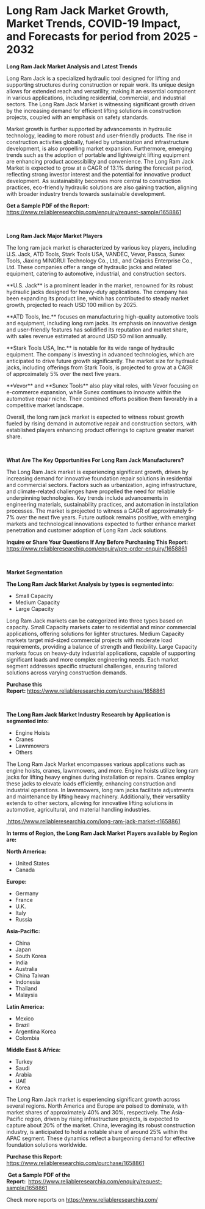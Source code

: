 <p><h1>Long Ram Jack Market Growth, Market Trends, COVID-19 Impact, and Forecasts for period from 2025 - 2032</h1></p><p><strong>Long Ram Jack Market Analysis and Latest Trends</strong></p>
<p><p>Long Ram Jack is a specialized hydraulic tool designed for lifting and supporting structures during construction or repair work. Its unique design allows for extended reach and versatility, making it an essential component in various applications, including residential, commercial, and industrial sectors. The Long Ram Jack Market is witnessing significant growth driven by the increasing demand for efficient lifting solutions in construction projects, coupled with an emphasis on safety standards. </p><p>Market growth is further supported by advancements in hydraulic technology, leading to more robust and user-friendly products. The rise in construction activities globally, fueled by urbanization and infrastructure development, is also propelling market expansion. Furthermore, emerging trends such as the adoption of portable and lightweight lifting equipment are enhancing product accessibility and convenience. The Long Ram Jack Market is expected to grow at a CAGR of 13.1% during the forecast period, reflecting strong investor interest and the potential for innovative product development. As sustainability becomes more central to construction practices, eco-friendly hydraulic solutions are also gaining traction, aligning with broader industry trends towards sustainable development.</p></p>
<p><strong>Get a Sample PDF of the Report:&nbsp;</strong> <a href="https://www.reliableresearchiq.com/enquiry/request-sample/1658861?utm_campaign=1870&utm_medium=2&utm_source=Github&utm_content=ia&utm_term=17022025&utm_id=long-ram-jack">https://www.reliableresearchiq.com/enquiry/request-sample/1658861</a></p>
<p>&nbsp;</p>
<p><strong>Long Ram Jack Major Market Players</strong></p>
<p><p>The long ram jack market is characterized by various key players, including U.S. Jack, ATD Tools, Stark Tools USA, VANDEC, Vevor, Passca, Sunex Tools, Jiaxing MINGRUI Technology Co., Ltd., and Cnjacks Enterprise Co., Ltd. These companies offer a range of hydraulic jacks and related equipment, catering to automotive, industrial, and construction sectors.</p><p>**U.S. Jack** is a prominent leader in the market, renowned for its robust hydraulic jacks designed for heavy-duty applications. The company has been expanding its product line, which has contributed to steady market growth, projected to reach USD 100 million by 2025. </p><p>**ATD Tools, Inc.** focuses on manufacturing high-quality automotive tools and equipment, including long ram jacks. Its emphasis on innovative design and user-friendly features has solidified its reputation and market share, with sales revenue estimated at around USD 50 million annually. </p><p>**Stark Tools USA, Inc.** is notable for its wide range of hydraulic equipment. The company is investing in advanced technologies, which are anticipated to drive future growth significantly. The market size for hydraulic jacks, including offerings from Stark Tools, is projected to grow at a CAGR of approximately 5% over the next five years.</p><p>**Vevor** and **Sunex Tools** also play vital roles, with Vevor focusing on e-commerce expansion, while Sunex continues to innovate within the automotive repair niche. Their combined efforts position them favorably in a competitive market landscape.</p><p>Overall, the long ram jack market is expected to witness robust growth fueled by rising demand in automotive repair and construction sectors, with established players enhancing product offerings to capture greater market share.</p></p>
<p>&nbsp;</p>
<p><strong>What Are The Key Opportunities For Long Ram Jack Manufacturers?</strong></p>
<p><p>The Long Ram Jack market is experiencing significant growth, driven by increasing demand for innovative foundation repair solutions in residential and commercial sectors. Factors such as urbanization, aging infrastructure, and climate-related challenges have propelled the need for reliable underpinning technologies. Key trends include advancements in engineering materials, sustainability practices, and automation in installation processes. The market is projected to witness a CAGR of approximately 5-7% over the next five years. Future outlook remains positive, with emerging markets and technological innovations expected to further enhance market penetration and customer adoption of Long Ram Jack solutions.</p></p>
<p><strong>Inquire or Share Your Questions If Any Before Purchasing This Report:</strong> <a href="https://www.reliableresearchiq.com/enquiry/pre-order-enquiry/1658861?utm_campaign=1870&utm_medium=2&utm_source=Github&utm_content=ia&utm_term=17022025&utm_id=long-ram-jack">https://www.reliableresearchiq.com/enquiry/pre-order-enquiry/1658861</a></p>
<p>&nbsp;</p>
<p><strong>Market Segmentation</strong></p>
<p><strong>The Long Ram Jack Market Analysis by types is segmented into:</strong></p>
<p><ul><li>Small Capacity</li><li>Medium Capacity</li><li>Large Capacity</li></ul></p>
<p><p>Long Ram Jack markets can be categorized into three types based on capacity. Small Capacity markets cater to residential and minor commercial applications, offering solutions for lighter structures. Medium Capacity markets target mid-sized commercial projects with moderate load requirements, providing a balance of strength and flexibility. Large Capacity markets focus on heavy-duty industrial applications, capable of supporting significant loads and more complex engineering needs. Each market segment addresses specific structural challenges, ensuring tailored solutions across varying construction demands.</p></p>
<p><strong>Purchase this Report:&nbsp;</strong><a href="https://www.reliableresearchiq.com/purchase/1658861?utm_campaign=1870&utm_medium=2&utm_source=Github&utm_content=ia&utm_term=17022025&utm_id=long-ram-jack">https://www.reliableresearchiq.com/purchase/1658861</a></p>
<p>&nbsp;</p>
<p><strong>The Long Ram Jack Market Industry Research by Application is segmented into:</strong></p>
<p><ul><li>Engine Hoists</li><li>Cranes</li><li>Lawnmowers</li><li>Others</li></ul></p>
<p><p>The Long Ram Jack Market encompasses various applications such as engine hoists, cranes, lawnmowers, and more. Engine hoists utilize long ram jacks for lifting heavy engines during installation or repairs. Cranes employ these jacks to elevate loads efficiently, enhancing construction and industrial operations. In lawnmowers, long ram jacks facilitate adjustments and maintenance by lifting heavy machinery. Additionally, their versatility extends to other sectors, allowing for innovative lifting solutions in automotive, agricultural, and material handling industries.</p></p>
<p><a href="https://www.reliableresearchiq.com/long-ram-jack-market-r1658861?utm_campaign=1870&utm_medium=2&utm_source=Github&utm_content=ia&utm_term=17022025&utm_id=long-ram-jack">&nbsp;https://www.reliableresearchiq.com/long-ram-jack-market-r1658861</a></p>
<p><strong>In terms of Region, the Long Ram Jack Market Players available by Region are:</strong></p>
<p>
    <p> <strong> North America: </strong>
        <ul>
            <li>United States</li>
            <li>Canada</li>
        </ul>
        </p> 
    <p> <strong> Europe: </strong>
        <ul>
            <li>Germany</li>
            <li>France</li>
            <li>U.K.</li>
            <li>Italy</li>
            <li>Russia</li>
        </ul>
        </p> 
    <p> <strong> Asia-Pacific: </strong>
        <ul>
            <li>China</li>
            <li>Japan</li>
            <li>South Korea</li>
            <li>India</li>
            <li>Australia</li>
            <li>China Taiwan</li>
            <li>Indonesia</li>
            <li>Thailand</li>
            <li>Malaysia</li>
        </ul>
        </p> 
    <p> <strong> Latin America: </strong>
        <ul>
            <li>Mexico</li>
            <li>Brazil</li>
            <li>Argentina Korea</li>
            <li>Colombia</li>
        </ul>
        </p> 
    <p> <strong> Middle East & Africa: </strong>
        <ul>
            <li>Turkey</li>
            <li>Saudi</li>
            <li>Arabia</li>
            <li>UAE</li>
            <li>Korea</li>
        </ul>
    </p>
    </p>
<p><p>The Long Ram Jack market is experiencing significant growth across several regions. North America and Europe are poised to dominate, with market shares of approximately 40% and 30%, respectively. The Asia-Pacific region, driven by rising infrastructure projects, is expected to capture about 20% of the market. China, leveraging its robust construction industry, is anticipated to hold a notable share of around 25% within the APAC segment. These dynamics reflect a burgeoning demand for effective foundation solutions worldwide.</p></p>
<p><strong>Purchase this Report: </strong><a href="https://www.reliableresearchiq.com/purchase/1658861?utm_campaign=1870&utm_medium=2&utm_source=Github&utm_content=ia&utm_term=17022025&utm_id=long-ram-jack">https://www.reliableresearchiq.com/purchase/1658861</a></p>
<p>&nbsp;<strong>Get a Sample PDF of the Report:&nbsp;&nbsp;</strong><a href="https://www.reliableresearchiq.com/enquiry/request-sample/1658861?utm_campaign=1870&utm_medium=2&utm_source=Github&utm_content=ia&utm_term=17022025&utm_id=long-ram-jack">https://www.reliableresearchiq.com/enquiry/request-sample/1658861</a></p>
<p><strong></strong></p>
<p>Check more reports on <a href="https://www.reliableresearchiq.com/?utm_campaign=1870&utm_medium=2&utm_source=Github&utm_content=ia&utm_term=17022025&utm_id=long-ram-jack">https://www.reliableresearchiq.com/</a></p>